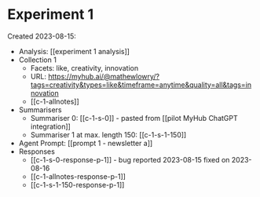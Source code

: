 # Experiment 1 

Created 2023-08-15:

* Analysis: [[experiment 1 analysis]]
* Collection 1
	* Facets: like, creativity, innovation
	* URL: https://myhub.ai/@mathewlowry/?tags=creativity&types=like&timeframe=anytime&quality=all&tags=innovation
	* [[c-1-allnotes]]
* Summarisers 
	* Summariser 0: [[c-1-s-0]] - pasted from [[pilot MyHub ChatGPT integration]]
	* Summariser 1 at max. length 150: [[c-1-s-1-150]]
* Agent Prompt: [[prompt 1 - newsletter a]]
* Responses
	* [[c-1-s-0-response-p-1]] - bug reported 2023-08-15 fixed on 2023-08-16
	* [[c-1-allnotes-response-p-1]]
	*  [[c-1-s-1-150-response-p-1]]

